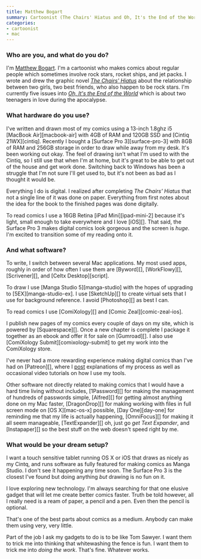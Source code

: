 ```yaml
---
title: Matthew Bogart
summary: Cartoonist (The Chairs' Hiatus and Oh, It's the End of the World)
categories:
- cartoonist
- mac
---
```


### Who are you, and what do you do?

I'm [Matthew Bogart](http://matthewbogart.net/ "Matthew's website."). I'm a cartoonist who makes comics about regular people which sometimes involve rock stars, rocket ships, and jet packs. I wrote and drew the graphic novel [*The Chairs' Hiatus*](http://www.matthewbogart.net/the-chairs-hiatus-part1 "Matthew's graphic novel.") about the relationship between two girls, two best friends, who also happen to be rock stars.  I'm currently five issues into [*Oh, It's the End of the World*](http://matthewbogart.net/ohits-page01 "Matthew's comic.") which is about two teenagers in love during the apocalypse. 

### What hardware do you use?

I've written and drawn most of my comics using a 13-inch 1.8ghz i5 [MacBook Air][macbook-air] with 4GB of RAM and 120GB SSD and [Cintiq 21WX][cintiq]. Recently I bought a [Surface Pro 3][surface-pro-3] with 8GB of RAM and 256GB storage in order to draw while away from my desk. It's been working out okay. The feel of drawing isn't what I'm used to with the Cintiq, so I still use that when I'm at home, but it's great to be able to get out of the house and get work done. Switching back to Windows has been a struggle that I'm not sure I'll get used to, but it's not been as bad as I thought it would be.

Everything I do is digital. I realized after completing *The Chairs' Hiatus* that not a single line of it was done on paper. Everything from first notes about the idea for the book to the finished pages was done digitally. 

To read comics I use a 16GB Retina [iPad Mini][ipad-mini-2] because it's light, small enough to take everywhere and I love [iOS][]. That said, the Surface Pro 3 makes digital comics look gorgeous and the screen is *huge*. I'm excited to transition some of my reading onto it.

### And what software?

To write, I switch between several Mac applications. My most used apps, roughly in order of how often I use them are [Byword][], [WorkFlowy][], [Scrivener][], and [Celtx Desktop][script].

To draw I use [Manga Studio 5][manga-studio] with the hopes of upgrading to [5EX][manga-studio-ex]. I use [SketchUp][] to create virtual sets that I use for background reference. I avoid [Photoshop][] as best I can. 

To read comics I use [ComiXology][] and [Comic Zeal][comic-zeal-ios]. 

I publish new pages of my comics every couple of days on my site, which is powered by [Squarespace][]. Once a new chapter is complete I package it together as an ebook and offer it for sale on [Gumroad][]. I also use [ComiXology Submit][comixology-submit] to get my work into the ComiXology store.

I've never had a more rewarding experience making digital comics than I've had on [Patreon][], where I [post](http://patreon.com/matthewbogart/ "Matthew's Patreon page.") explanations of my process as well as occasional video tutorials on how I use my tools. 

Other software not directly related to making comics that I would have a hard time living without includes, [1Password][] for making the management of hundreds of passwords simple, [Alfred][] for getting almost anything done on my Mac faster, [DragonDrop][] for making working with files in full screen mode on [OS X][mac-os-x] possible, [Day One][day-one] for reminding me that my life is actually happening, [OmniFocus][] for making it all seem manageable, [TextExpander][] oh, just go *get Text Expander*, and [Instapaper][] so the best stuff on the web doesn't speed right by me.  

### What would be your dream setup?

I want a touch sensitive tablet running OS X or iOS that draws as nicely as my Cintq, and runs software as fully featured for making comics as Manga Studio. I don't see it happening any time soon. The Surface Pro 3 is the closest I've found but doing anything *but* drawing is no fun on it.

I love exploring new technology. I'm always searching for that one elusive gadget that will let me create better comics faster. Truth be told however, all I really need is a ream of paper, a pencil and a pen. Even then the pencil is optional. 

That's one of the best parts about comics as a medium. Anybody can make them using very, very little. 

Part of the job I ask my gadgets to do is to be like Tom Sawyer. I want them to trick me into thinking that whitewashing the fence is fun. I want them to trick me into *doing the work*. That's fine. Whatever works.